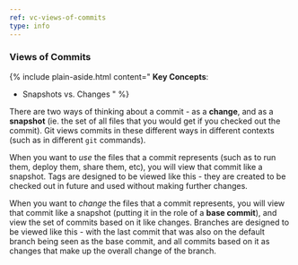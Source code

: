 ```yaml
---
ref: vc-views-of-commits
type: info
---
```


### Views of Commits

{% include plain-aside.html content="
**Key Concepts**:

- Snapshots vs. Changes
" %}

There are two ways of thinking about a commit - as a **change**, and as a **snapshot** (ie. the set of all files that you would get if you checked out the commit). Git views commits in these different ways in different contexts (such as in different `git` commands).

When you want to *use* the files that a commit represents (such as to run them, deploy them, share them, etc), you will view that commit like a snapshot. Tags are designed to be viewed like this - they are created to be checked out in future and used without making further changes.

When you want to *change* the files that a commit represents, you will view that commit like a snapshot (putting it in the role of a **base commit**), and view the set of commits based on it like changes. Branches are designed to be viewed like this - with the last commit that was also on the default branch being seen as the base commit, and all commits based on it as changes that make up the overall change of the branch.
